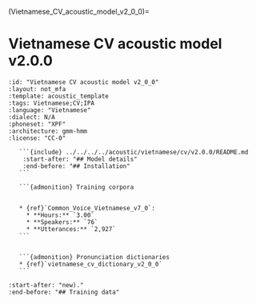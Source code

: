 
(Vietnamese_CV_acoustic_model_v2_0_0)=
# Vietnamese CV acoustic model v2.0.0

``````{acoustic} Vietnamese CV acoustic model v2.0.0
:id: "Vietnamese CV acoustic model v2_0_0"
:layout: not_mfa
:template: acoustic_template
:tags: Vietnamese;CV;IPA
:language: "Vietnamese"
:dialect: N/A
:phoneset: "XPF"
:architecture: gmm-hmm
:license: "CC-0"

   ```{include} ../../../../acoustic/vietnamese/cv/v2.0.0/README.md
    :start-after: "## Model details"
    :end-before: "## Installation"
   ```

   ```{admonition} Training corpora


   * {ref}`Common_Voice_Vietnamese_v7_0`:
     * **Hours:** `3.00`
     * **Speakers:** `76`
     * **Utterances:** `2,927`
   ```


   ```{admonition} Pronunciation dictionaries
   * {ref}`vietnamese_cv_dictionary_v2_0_0`
   ```
``````

```{include} ../../../../acoustic/vietnamese/cv/v2.0.0/README.md
:start-after: "new)."
:end-before: "## Training data"
```
